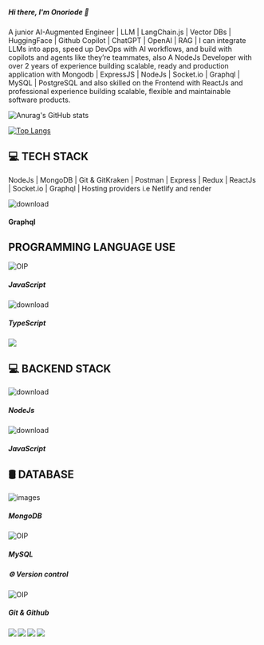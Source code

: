 ##### Hi there, I'm Onoriode 👋
A junior AI-Augmented Engineer | LLM | LangChain.js | Vector DBs | HuggingFace | Github Copilot | ChatGPT | OpenAI | RAG |
I can integrate LLMs into apps, speed up DevOps with AI workflows, and build with copilots and agents like they’re teammates, also 
A NodeJs Developer with over 2 years of experience building scalable, ready and production 
application with Mongodb | ExpressJS | NodeJs | Socket.io | Graphql | MySQL | PostgreSQL and also skilled on 
the Frontend with ReactJs and professional experience building scalable, flexible and maintainable software products.

![Anurag's GitHub stats](https://github-readme-stats.vercel.app/api?username=onoriode8&show_icons=true)

[![Top Langs](https://github-readme-stats.vercel.app/api/top-langs/?username=onoriode8&langs_count=8)](https://github.com/onoriode8/github-readme-stats)

## 💻 TECH STACK

NodeJs | MongoDB | Git &  GitKraken | Postman | Express | Redux | ReactJs | Socket.io | Graphql |
Hosting providers i.e Netlify and render


![download](https://github.com/user-attachments/assets/bd78818c-8c50-4dfd-909c-e27b80c2acef)
#### Graphql

## PROGRAMMING LANGUAGE USE

![OIP](https://github.com/user-attachments/assets/1687b3b1-1769-45dd-8d3a-170ea7d59f8b)
##### JavaScript 

![download](https://github.com/user-attachments/assets/6c92c7cc-1730-46c6-a3b1-765827385970)
##### TypeScript

<img src="https://camo.githubusercontent.com/897f3b4578186b772a823a7bcbc7253af04106d9effe4edd11c2c45e5b4eb0b5/68747470733a2f2f696d672e736869656c64732e696f2f62616467652f2d4a6176615363726970742d6666666666663f7374796c653d666c6174266c6f676f3d6a617661736372697074266c6f676f436f6c6f723d666164363364" />

## 💻 BACKEND STACK

![download](https://github.com/user-attachments/assets/a5a0d3dd-8a27-4072-9f75-82ff666c8624)
##### NodeJs 

![download](https://github.com/user-attachments/assets/2703a4ef-489c-4f6a-9b02-0b0ad49e79b8)
##### JavaScript

## 🛢 DATABASE
![images](https://github.com/user-attachments/assets/e62f9017-f28f-4984-b071-97b47e4ae745)
##### MongoDB 


![OIP](https://github.com/user-attachments/assets/0aaffabc-c76d-446c-9fdb-090c2ca963e7)
##### MySQL

##### ⚙ Version control

![OIP](https://github.com/user-attachments/assets/5a5b79a0-0490-4b99-b6f2-5fd005aecc6f)
##### Git & Github

<img align="left"  src="https://camo.githubusercontent.com/bbff099678bcfdb5b500f5507b1cd6d0361420a296ba883278aa8e61ccb34fc0/68747470733a2f2f696d672e736869656c64732e696f2f62616467652f2d4769742d6666666666663f7374796c653d666c6174266c6f676f3d676974" />
<img align="left"  src="https://camo.githubusercontent.com/e826bd9cd444c60184f0943ce9e72e4e5c13d4a500c240f54650312ecca89a37/68747470733a2f2f696d672e736869656c64732e696f2f62616467652f2d4769744875622d6666666666663f7374796c653d666c6174266c6f676f3d676974687562266c6f676f436f6c6f723d303030303030" />
<img align="left" src="https://camo.githubusercontent.com/7495dd9cbf07d729983210312f6ff9c4cf626fb312ba86a1a0f15e4eb86735d6/68747470733a2f2f696d672e736869656c64732e696f2f62616467652f2d4769744b72616b656e2d6666666666663f7374796c653d666c6174266c6f676f3d6769746b72616b656e6c6f676f436f6c6f723d303030303030" />
<img   src="https://camo.githubusercontent.com/6ecc699e97ce930e07abbce2d8b39f0c138028ae69ff25ab196b55a65b3471e5/68747470733a2f2f696d672e736869656c64732e696f2f62616467652f2d506f73746d616e2d6666666666663f7374796c653d666c6174266c6f676f3d706f73746d616e" />

<!--
**onoriode8/onoriode8** is a ✨ _special_ ✨ repository because its `README.md` (this file) appears on your GitHub profile.

Here are some ideas to get you started:

- 🔭 I’m currently working on ...
- 🌱 I’m currently learning ...
- 👯 I’m looking to collaborate on ...
- 🤔 I’m looking for help with ...
- 💬 Ask me about ...
- 📫 How to reach me: ...
- 😄 Pronouns: ...
- ⚡ Fun fact: ...
-->
